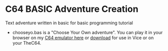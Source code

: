 # C64 BASIC Adventure Creation
Text adventure written in basic for basic programming tutorial

* chooseyo.bas is a "Choose Your Own adventure". You can play it in your browser on my [C64 emulator here](https://retrogamecoders.com/c64-emulator/?basic=choosyo.prg) or [download](https://github.com/omiq/basic-adventure/blob/main/chooseyo.prg) for use in Vice or on your TheC64.
